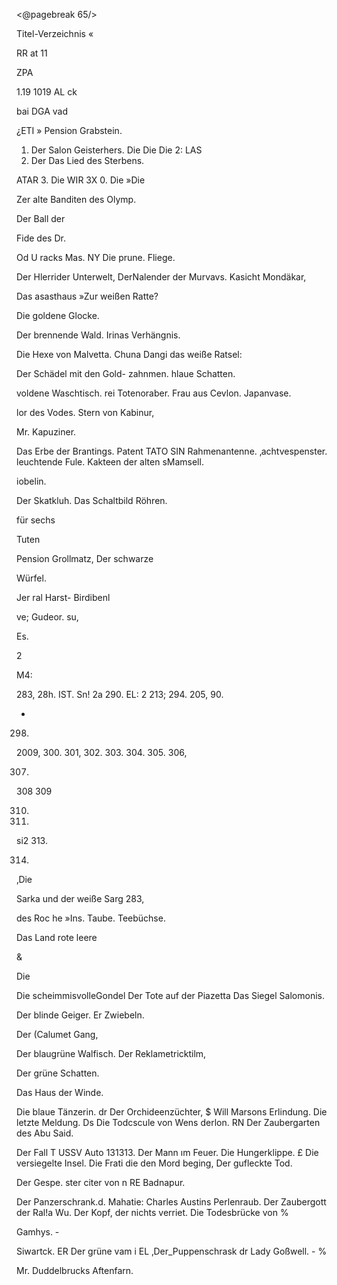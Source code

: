 <@pagebreak 65/>

Titel-Verzeichnis «

RR
at
11

ZPA

1.19 1019
AL ck

bai DGA vad

¿ETI
» Pension Grabstein.
1. Der
Salon Geisterhers.
Die
Die
Die
2: LAS
3. Der
Das Lied des Sterbens.

ATAR
3. Die
WIR 3X
0. Die
»Die

Zer alte
Banditen des Olymp.

Der Ball der

Fide
des Dr.

Od U racks
Mas. NY
Die prune. Fliege.

Der Hlerrider Unterwelt,
DerNalender der Murvavs.
Kasicht Mondäkar,

Das asasthaus »Zur weißen
Ratte?

Die goldene Glocke.

Der brennende Wald.
Irinas Verhängnis.

Die Hexe von Malvetta.
Chuna  Dangi das weiße
Ratsel:

Der Schädel mit den Gold-
zahnmen.
hlaue Schatten.

voldene Waschtisch.
rei Totenoraber.
Frau aus Cevlon.
Japanvase.

lor des Vodes.
Stern von Kabinur,

Mr. Kapuziner.

Das Erbe der Brantings.
Patent TATO SIN
Rahmenantenne.
‚achtvespenster.
leuchtende Fule.
Kakteen der alten
sMamsell.

iobelin.

Der Skatkluh.
Das Schaltbild
Röhren.

für sechs

Tuten

Pension Grollmatz,
Der schwarze

Würfel.

Jer ral Harst- Birdibenl

ve;
Gudeor. su,

Es.

2

M4:

283,
28h.
IST.
Sn!
2a
290.
EL:
2
213;
294.
205,
90.

-
298.

2009,
300.
301,
302.
303.
304.
305.
306,

307.

308
309

310.

311.

si2
313.

314.

‚Die

Sarka und der weiße Sarg
283,

des Roc he »Ins.
Taube.
Teebüchse.

Das Land
rote
leere

&

Die

Die scheimmisvolleGondel
Der Tote auf der Piazetta
Das Siegel Salomonis.

Der blinde Geiger. Er
Zwiebeln.

Der (Calumet Gang,

Der blaugrüne Walfisch.
Der Reklametricktilm,

Der grüne Schatten.

Das Haus der Winde.

Die blaue Tänzerin. dr
Der Orchideenzüchter, $
Will Marsons Erlindung.
Die letzte Meldung. Ds
Die Todcscule von Wens
derlon. RN
Der Zaubergarten des Abu
Said.

Der Fall T USSV
Auto 131313.
Der Mann ım Feuer.
Die Hungerklippe. £
Die versiegelte Insel.
Die Frati die den Mord beging,
Der gufleckte Tod.

Der Gespe. ster citer von n RE
Badnapur.

Der Panzerschrank.d. Mahatie:
Charles Austins Perlenraub.
Der Zaubergott der Ral!a Wu.
Der Kopf, der nichts verriet.
Die Todesbrücke von %

Gamhys. -

Siwartck. ER
Der grüne vam i EL
‚Der_Puppenschrask dr
Lady Goßwell. - %

Mr. Duddelbrucks Aftenfarn.


